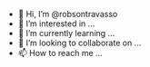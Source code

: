 - 👋 Hi, I’m @robsontravasso
- 👀 I’m interested in ...
- 🌱 I’m currently learning ...
- 💞️ I’m looking to collaborate on ...
- 📫 How to reach me ...

<!---
robsontravasso/robsontravasso is a ✨ special ✨ repository because its `README.md` (this file) appears on your GitHub profile.
You can click the Preview link to take a look at your changes.
--->
